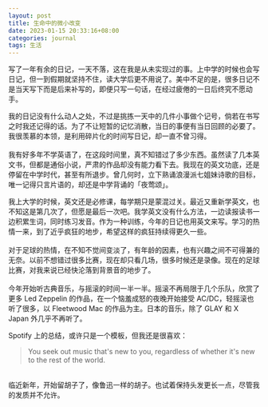 ```yaml
---
layout: post
title: 生命中的微小改变
date: 2023-01-15 20:33:16+08:00
categories: journal
tags: 生活
---
```


写了一年有余的日记，一天不落，这在我是从未实现过的事。上中学的时候也会写日记，但一到假期就坚持不住，读大学后更不用说了。美中不足的是，很多日记不是当天写下而是后来补写的，即便只写一句话，在经过疲倦的一日后终究不愿动手。

我的日记没有什么动人之处，不过是挑拣一天中的几件小事做个记号，倘若在书写之时我还记得的话。为了不让短暂的记忆消散，当日的事便有当日回顾的必要了。我很羡慕的本领，是利用碎片化的时间写日记，却一直不曾习得。
<br/>
<br/>
我有好多年不学英语了，在这段时间里，真不知错过了多少东西。虽然读了几本英文书，但都是通俗小说，严肃的作品却没有能力看下去。我现在的英文功底，还是停留在中学时代，甚至有所退步。曾几何时，立下熟诵浪漫派七姐妹诗歌的目标，唯一记得只言片语的，却还是中学背诵的「夜莺颂」。

我上大学的时候，英文还是必修课，每学期只是蒙混过关。最近又重新学英文，也不知这是第几次了，但愿是最后一次吧。我学英文没有什么方法，一边读报读书一边积累生词，同时练习发音。作为一种训练，今年的日记也用英文来写。学习的热情一来，到了近乎疯狂的地步，希望这样的疯狂持续得更久一些。
<br/>
<br/>
对于足球的热情，在不知不觉间变淡了，有年龄的因素，也有兴趣之间不可得兼的无奈。以前不想错过很多比赛，现在却只看几场，很多时候还是录像。现在的足球比赛，对我来说已经快沦落到背景音的地步了。
<br/>
<br/>
今年开始听古典音乐，与摇滚的时间一半一半。摇滚不再局限于几个乐队，欣赏了更多 Led Zeppelin 的作品，在一个恼羞成怒的夜晚开始接受 AC/DC，轻摇滚也听了很多，以 Fleetwood Mac 的作品为主。日本的音乐，除了 GLAY 和 X Japan 外几乎不再听了。

Spotify 上的总结，或许只是一个模板，但我还是很喜欢：

> You seek out music that's new to you, regardless of whether it's new to the rest of the world.

<br/>
临近新年，开始留胡子了，像鲁迅一样的胡子。也试着保持头发更长一点，尽管我的发质并不允许。
